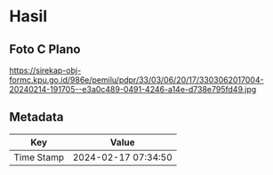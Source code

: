 # Hasil

## Foto C Plano

https://sirekap-obj-formc.kpu.go.id/986e/pemilu/pdpr/33/03/06/20/17/3303062017004-20240214-191705--e3a0c489-0491-4246-a14e-d738e795fd49.jpg


## Metadata

| Key        | Value               |
| ---------- | ------------------- |
| Time Stamp | 2024-02-17 07:34:50 |



